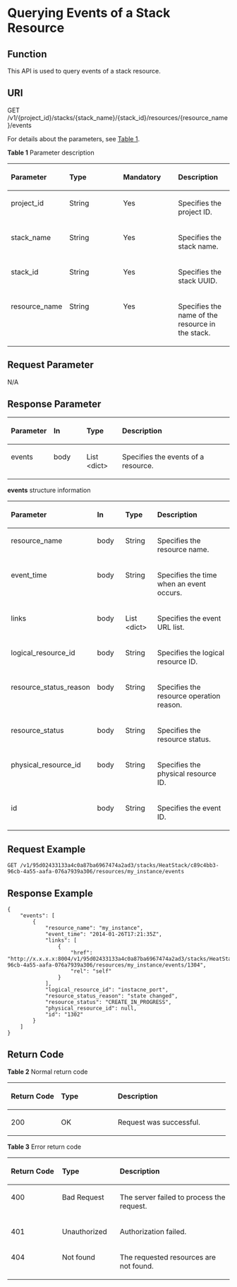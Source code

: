 # Querying Events of a Stack Resource<a name="EN-US_TOPIC_0084581305"></a>

## Function<a name="en-us_topic_0057973142_section9336199"></a>

This API is used to query events of a stack resource.

## URI<a name="en-us_topic_0057973142_section16916929"></a>

GET /v1/\{project\_id\}/stacks/\{stack\_name\}/\{stack\_id\}/resources/\{resource\_name\}/events

For details about the parameters, see  [Table 1](#table1759528275).

**Table  1**  Parameter description

<a name="table1759528275"></a>
<table><thead align="left"><tr id="row26011272716"><th class="cellrowborder" valign="top" width="25%" id="mcps1.2.5.1.1"><p id="p17762534144716"><a name="p17762534144716"></a><a name="p17762534144716"></a><strong id="b865719012339"><a name="b865719012339"></a><a name="b865719012339"></a>Parameter</strong></p>
</th>
<th class="cellrowborder" valign="top" width="25%" id="mcps1.2.5.1.2"><p id="p376433420478"><a name="p376433420478"></a><a name="p376433420478"></a><strong id="b19433152203318"><a name="b19433152203318"></a><a name="b19433152203318"></a>Type</strong></p>
</th>
<th class="cellrowborder" valign="top" width="25%" id="mcps1.2.5.1.3"><p id="p15766123474714"><a name="p15766123474714"></a><a name="p15766123474714"></a><strong id="b935919319335"><a name="b935919319335"></a><a name="b935919319335"></a>Mandatory</strong></p>
</th>
<th class="cellrowborder" valign="top" width="25%" id="mcps1.2.5.1.4"><p id="p147683349474"><a name="p147683349474"></a><a name="p147683349474"></a><strong id="b145520917335"><a name="b145520917335"></a><a name="b145520917335"></a>Description</strong></p>
</th>
</tr>
</thead>
<tbody><tr id="row10601725277"><td class="cellrowborder" valign="top" width="25%" headers="mcps1.2.5.1.1 "><p id="p1765464961019"><a name="p1765464961019"></a><a name="p1765464961019"></a>project_id</p>
</td>
<td class="cellrowborder" valign="top" width="25%" headers="mcps1.2.5.1.2 "><p id="p0655184916104"><a name="p0655184916104"></a><a name="p0655184916104"></a>String</p>
</td>
<td class="cellrowborder" valign="top" width="25%" headers="mcps1.2.5.1.3 "><p id="p865694971017"><a name="p865694971017"></a><a name="p865694971017"></a>Yes</p>
</td>
<td class="cellrowborder" valign="top" width="25%" headers="mcps1.2.5.1.4 "><p id="p13658144921010"><a name="p13658144921010"></a><a name="p13658144921010"></a>Specifies the project ID.</p>
</td>
</tr>
<tr id="row161097438473"><td class="cellrowborder" valign="top" width="25%" headers="mcps1.2.5.1.1 "><p id="p10658144911017"><a name="p10658144911017"></a><a name="p10658144911017"></a>stack_name</p>
</td>
<td class="cellrowborder" valign="top" width="25%" headers="mcps1.2.5.1.2 "><p id="p1166014498107"><a name="p1166014498107"></a><a name="p1166014498107"></a>String</p>
</td>
<td class="cellrowborder" valign="top" width="25%" headers="mcps1.2.5.1.3 "><p id="p666214493103"><a name="p666214493103"></a><a name="p666214493103"></a>Yes</p>
</td>
<td class="cellrowborder" valign="top" width="25%" headers="mcps1.2.5.1.4 "><p id="p76631349181010"><a name="p76631349181010"></a><a name="p76631349181010"></a>Specifies the stack name.</p>
</td>
</tr>
<tr id="row131851844124918"><td class="cellrowborder" valign="top" width="25%" headers="mcps1.2.5.1.1 "><p id="p146651349161017"><a name="p146651349161017"></a><a name="p146651349161017"></a>stack_id</p>
</td>
<td class="cellrowborder" valign="top" width="25%" headers="mcps1.2.5.1.2 "><p id="p1666614912100"><a name="p1666614912100"></a><a name="p1666614912100"></a>String</p>
</td>
<td class="cellrowborder" valign="top" width="25%" headers="mcps1.2.5.1.3 "><p id="p106671249191011"><a name="p106671249191011"></a><a name="p106671249191011"></a>Yes</p>
</td>
<td class="cellrowborder" valign="top" width="25%" headers="mcps1.2.5.1.4 "><p id="p6668124912103"><a name="p6668124912103"></a><a name="p6668124912103"></a>Specifies the stack UUID.</p>
</td>
</tr>
<tr id="row04307962213"><td class="cellrowborder" valign="top" width="25%" headers="mcps1.2.5.1.1 "><p id="p12129567438"><a name="p12129567438"></a><a name="p12129567438"></a>resource_name</p>
</td>
<td class="cellrowborder" valign="top" width="25%" headers="mcps1.2.5.1.2 "><p id="p1146461564314"><a name="p1146461564314"></a><a name="p1146461564314"></a>String</p>
</td>
<td class="cellrowborder" valign="top" width="25%" headers="mcps1.2.5.1.3 "><p id="p184668153435"><a name="p184668153435"></a><a name="p184668153435"></a>Yes</p>
</td>
<td class="cellrowborder" valign="top" width="25%" headers="mcps1.2.5.1.4 "><p id="p8469181518439"><a name="p8469181518439"></a><a name="p8469181518439"></a>Specifies the name of the resource in the stack.</p>
</td>
</tr>
</tbody>
</table>

## Request Parameter<a name="en-us_topic_0057973142_section18034640"></a>

N/A

## Response Parameter<a name="en-us_topic_0057973142_section28094036"></a>

<a name="en-us_topic_0057973142_table19596697"></a>
<table><thead align="left"><tr id="en-us_topic_0057973142_row50957800"><th class="cellrowborder" valign="top" width="16.27837216278372%" id="mcps1.1.5.1.1"><p id="p13701251185014"><a name="p13701251185014"></a><a name="p13701251185014"></a><strong id="b673734683310"><a name="b673734683310"></a><a name="b673734683310"></a>Parameter</strong></p>
</th>
<th class="cellrowborder" valign="top" width="15.11848815118488%" id="mcps1.1.5.1.2"><p id="p13704145119507"><a name="p13704145119507"></a><a name="p13704145119507"></a><strong id="b1066410498333"><a name="b1066410498333"></a><a name="b1066410498333"></a>In</strong></p>
</th>
<th class="cellrowborder" valign="top" width="16.27837216278372%" id="mcps1.1.5.1.3"><p id="p3705151185017"><a name="p3705151185017"></a><a name="p3705151185017"></a><strong id="b19533135011339"><a name="b19533135011339"></a><a name="b19533135011339"></a>Type</strong></p>
</th>
<th class="cellrowborder" valign="top" width="52.32476752324767%" id="mcps1.1.5.1.4"><p id="p1371214511507"><a name="p1371214511507"></a><a name="p1371214511507"></a><strong id="b0812115316339"><a name="b0812115316339"></a><a name="b0812115316339"></a>Description</strong></p>
</th>
</tr>
</thead>
<tbody><tr id="en-us_topic_0057973142_row48089434"><td class="cellrowborder" valign="top" width="16.27837216278372%" headers="mcps1.1.5.1.1 "><p id="en-us_topic_0057973142_p2930044"><a name="en-us_topic_0057973142_p2930044"></a><a name="en-us_topic_0057973142_p2930044"></a>events</p>
</td>
<td class="cellrowborder" valign="top" width="15.11848815118488%" headers="mcps1.1.5.1.2 "><p id="p1713651475811"><a name="p1713651475811"></a><a name="p1713651475811"></a>body</p>
</td>
<td class="cellrowborder" valign="top" width="16.27837216278372%" headers="mcps1.1.5.1.3 "><p id="en-us_topic_0057973142_p36007027"><a name="en-us_topic_0057973142_p36007027"></a><a name="en-us_topic_0057973142_p36007027"></a>List &lt;dict&gt;</p>
</td>
<td class="cellrowborder" valign="top" width="52.32476752324767%" headers="mcps1.1.5.1.4 "><p id="en-us_topic_0057973142_p18908415"><a name="en-us_topic_0057973142_p18908415"></a><a name="en-us_topic_0057973142_p18908415"></a>Specifies the events of a resource.</p>
</td>
</tr>
</tbody>
</table>

**events**  structure information

<a name="en-us_topic_0057973142_table55186660"></a>
<table><thead align="left"><tr id="en-us_topic_0057973142_row11951831"><th class="cellrowborder" valign="top" width="16.471647164716472%" id="mcps1.1.5.1.1"><p id="p74171140185520"><a name="p74171140185520"></a><a name="p74171140185520"></a><strong id="b11649103416"><a name="b11649103416"></a><a name="b11649103416"></a>Parameter</strong></p>
</th>
<th class="cellrowborder" valign="top" width="15.291529152915292%" id="mcps1.1.5.1.2"><p id="p8420174014552"><a name="p8420174014552"></a><a name="p8420174014552"></a><strong id="b176074113411"><a name="b176074113411"></a><a name="b176074113411"></a>In</strong></p>
</th>
<th class="cellrowborder" valign="top" width="16.471647164716472%" id="mcps1.1.5.1.3"><p id="p1423184015515"><a name="p1423184015515"></a><a name="p1423184015515"></a><strong id="b1443414743411"><a name="b1443414743411"></a><a name="b1443414743411"></a>Type</strong></p>
</th>
<th class="cellrowborder" valign="top" width="51.76517651765175%" id="mcps1.1.5.1.4"><p id="p104321240175517"><a name="p104321240175517"></a><a name="p104321240175517"></a><strong id="b1877018912347"><a name="b1877018912347"></a><a name="b1877018912347"></a>Description</strong></p>
</th>
</tr>
</thead>
<tbody><tr id="en-us_topic_0057973142_row6835688"><td class="cellrowborder" valign="top" width="16.471647164716472%" headers="mcps1.1.5.1.1 "><p id="en-us_topic_0057973142_p16819822"><a name="en-us_topic_0057973142_p16819822"></a><a name="en-us_topic_0057973142_p16819822"></a>resource_name</p>
</td>
<td class="cellrowborder" valign="top" width="15.291529152915292%" headers="mcps1.1.5.1.2 "><p id="p1282910278567"><a name="p1282910278567"></a><a name="p1282910278567"></a>body</p>
</td>
<td class="cellrowborder" valign="top" width="16.471647164716472%" headers="mcps1.1.5.1.3 "><p id="en-us_topic_0057973142_p20228341"><a name="en-us_topic_0057973142_p20228341"></a><a name="en-us_topic_0057973142_p20228341"></a>String</p>
</td>
<td class="cellrowborder" valign="top" width="51.76517651765175%" headers="mcps1.1.5.1.4 "><p id="en-us_topic_0057973142_p43923748"><a name="en-us_topic_0057973142_p43923748"></a><a name="en-us_topic_0057973142_p43923748"></a>Specifies the resource name.</p>
</td>
</tr>
<tr id="en-us_topic_0057973142_row59769418"><td class="cellrowborder" valign="top" width="16.471647164716472%" headers="mcps1.1.5.1.1 "><p id="en-us_topic_0057973142_p9484678"><a name="en-us_topic_0057973142_p9484678"></a><a name="en-us_topic_0057973142_p9484678"></a>event_time</p>
</td>
<td class="cellrowborder" valign="top" width="15.291529152915292%" headers="mcps1.1.5.1.2 "><p id="p16829112715569"><a name="p16829112715569"></a><a name="p16829112715569"></a>body</p>
</td>
<td class="cellrowborder" valign="top" width="16.471647164716472%" headers="mcps1.1.5.1.3 "><p id="en-us_topic_0057973142_p30061414"><a name="en-us_topic_0057973142_p30061414"></a><a name="en-us_topic_0057973142_p30061414"></a>String</p>
</td>
<td class="cellrowborder" valign="top" width="51.76517651765175%" headers="mcps1.1.5.1.4 "><p id="en-us_topic_0057973142_p67095859"><a name="en-us_topic_0057973142_p67095859"></a><a name="en-us_topic_0057973142_p67095859"></a>Specifies the time when an event occurs.</p>
</td>
</tr>
<tr id="en-us_topic_0057973142_row66991827"><td class="cellrowborder" valign="top" width="16.471647164716472%" headers="mcps1.1.5.1.1 "><p id="en-us_topic_0057973142_p57628926"><a name="en-us_topic_0057973142_p57628926"></a><a name="en-us_topic_0057973142_p57628926"></a>links</p>
</td>
<td class="cellrowborder" valign="top" width="15.291529152915292%" headers="mcps1.1.5.1.2 "><p id="p1582942715613"><a name="p1582942715613"></a><a name="p1582942715613"></a>body</p>
</td>
<td class="cellrowborder" valign="top" width="16.471647164716472%" headers="mcps1.1.5.1.3 "><p id="en-us_topic_0057973142_p37431442"><a name="en-us_topic_0057973142_p37431442"></a><a name="en-us_topic_0057973142_p37431442"></a>List &lt;dict&gt;</p>
</td>
<td class="cellrowborder" valign="top" width="51.76517651765175%" headers="mcps1.1.5.1.4 "><p id="en-us_topic_0057973142_p36357906"><a name="en-us_topic_0057973142_p36357906"></a><a name="en-us_topic_0057973142_p36357906"></a>Specifies the event URL list.</p>
</td>
</tr>
<tr id="en-us_topic_0057973142_row58785701"><td class="cellrowborder" valign="top" width="16.471647164716472%" headers="mcps1.1.5.1.1 "><p id="en-us_topic_0057973142_p64021321"><a name="en-us_topic_0057973142_p64021321"></a><a name="en-us_topic_0057973142_p64021321"></a>logical_resource_id</p>
</td>
<td class="cellrowborder" valign="top" width="15.291529152915292%" headers="mcps1.1.5.1.2 "><p id="p10829192719564"><a name="p10829192719564"></a><a name="p10829192719564"></a>body</p>
</td>
<td class="cellrowborder" valign="top" width="16.471647164716472%" headers="mcps1.1.5.1.3 "><p id="en-us_topic_0057973142_p18344506"><a name="en-us_topic_0057973142_p18344506"></a><a name="en-us_topic_0057973142_p18344506"></a>String</p>
</td>
<td class="cellrowborder" valign="top" width="51.76517651765175%" headers="mcps1.1.5.1.4 "><p id="en-us_topic_0057973142_p32111136"><a name="en-us_topic_0057973142_p32111136"></a><a name="en-us_topic_0057973142_p32111136"></a>Specifies the logical resource ID.</p>
</td>
</tr>
<tr id="en-us_topic_0057973142_row20564775"><td class="cellrowborder" valign="top" width="16.471647164716472%" headers="mcps1.1.5.1.1 "><p id="en-us_topic_0057973142_p55134111"><a name="en-us_topic_0057973142_p55134111"></a><a name="en-us_topic_0057973142_p55134111"></a>resource_status_reason</p>
</td>
<td class="cellrowborder" valign="top" width="15.291529152915292%" headers="mcps1.1.5.1.2 "><p id="p4829927175615"><a name="p4829927175615"></a><a name="p4829927175615"></a>body</p>
</td>
<td class="cellrowborder" valign="top" width="16.471647164716472%" headers="mcps1.1.5.1.3 "><p id="en-us_topic_0057973142_p36677991"><a name="en-us_topic_0057973142_p36677991"></a><a name="en-us_topic_0057973142_p36677991"></a>String</p>
</td>
<td class="cellrowborder" valign="top" width="51.76517651765175%" headers="mcps1.1.5.1.4 "><p id="en-us_topic_0057973142_p59022856"><a name="en-us_topic_0057973142_p59022856"></a><a name="en-us_topic_0057973142_p59022856"></a>Specifies the resource operation reason.</p>
</td>
</tr>
<tr id="en-us_topic_0057973142_row61443660"><td class="cellrowborder" valign="top" width="16.471647164716472%" headers="mcps1.1.5.1.1 "><p id="en-us_topic_0057973142_p10880577"><a name="en-us_topic_0057973142_p10880577"></a><a name="en-us_topic_0057973142_p10880577"></a>resource_status</p>
</td>
<td class="cellrowborder" valign="top" width="15.291529152915292%" headers="mcps1.1.5.1.2 "><p id="p13829192715563"><a name="p13829192715563"></a><a name="p13829192715563"></a>body</p>
</td>
<td class="cellrowborder" valign="top" width="16.471647164716472%" headers="mcps1.1.5.1.3 "><p id="en-us_topic_0057973142_p8911530"><a name="en-us_topic_0057973142_p8911530"></a><a name="en-us_topic_0057973142_p8911530"></a>String</p>
</td>
<td class="cellrowborder" valign="top" width="51.76517651765175%" headers="mcps1.1.5.1.4 "><p id="en-us_topic_0057973142_p16730874"><a name="en-us_topic_0057973142_p16730874"></a><a name="en-us_topic_0057973142_p16730874"></a>Specifies the resource status.</p>
</td>
</tr>
<tr id="en-us_topic_0057973142_row16360140"><td class="cellrowborder" valign="top" width="16.471647164716472%" headers="mcps1.1.5.1.1 "><p id="en-us_topic_0057973142_p50102968"><a name="en-us_topic_0057973142_p50102968"></a><a name="en-us_topic_0057973142_p50102968"></a>physical_resource_id</p>
</td>
<td class="cellrowborder" valign="top" width="15.291529152915292%" headers="mcps1.1.5.1.2 "><p id="p148297276563"><a name="p148297276563"></a><a name="p148297276563"></a>body</p>
</td>
<td class="cellrowborder" valign="top" width="16.471647164716472%" headers="mcps1.1.5.1.3 "><p id="en-us_topic_0057973142_p31808604"><a name="en-us_topic_0057973142_p31808604"></a><a name="en-us_topic_0057973142_p31808604"></a>String</p>
</td>
<td class="cellrowborder" valign="top" width="51.76517651765175%" headers="mcps1.1.5.1.4 "><p id="en-us_topic_0057973142_p54798319"><a name="en-us_topic_0057973142_p54798319"></a><a name="en-us_topic_0057973142_p54798319"></a>Specifies the physical resource ID.</p>
</td>
</tr>
<tr id="en-us_topic_0057973142_row23422824"><td class="cellrowborder" valign="top" width="16.471647164716472%" headers="mcps1.1.5.1.1 "><p id="en-us_topic_0057973142_p18200597"><a name="en-us_topic_0057973142_p18200597"></a><a name="en-us_topic_0057973142_p18200597"></a>id</p>
</td>
<td class="cellrowborder" valign="top" width="15.291529152915292%" headers="mcps1.1.5.1.2 "><p id="p982922719562"><a name="p982922719562"></a><a name="p982922719562"></a>body</p>
</td>
<td class="cellrowborder" valign="top" width="16.471647164716472%" headers="mcps1.1.5.1.3 "><p id="en-us_topic_0057973142_p64962271"><a name="en-us_topic_0057973142_p64962271"></a><a name="en-us_topic_0057973142_p64962271"></a>String</p>
</td>
<td class="cellrowborder" valign="top" width="51.76517651765175%" headers="mcps1.1.5.1.4 "><p id="en-us_topic_0057973142_p9067240"><a name="en-us_topic_0057973142_p9067240"></a><a name="en-us_topic_0057973142_p9067240"></a>Specifies the event ID.</p>
</td>
</tr>
</tbody>
</table>

## Request Example<a name="en-us_topic_0057973142_section51519734"></a>

```
GET /v1/95d02433133a4c0a87ba6967474a2ad3/stacks/HeatStack/c89c4bb3-96cb-4a55-aafa-076a7939a306/resources/my_instance/events
```

## Response Example<a name="en-us_topic_0057973142_section61024423"></a>

```
{
    "events": [
        {
            "resource_name": "my_instance",
            "event_time": "2014-01-26T17:21:35Z",
            "links": [
                {
                    "href":  "http://x.x.x.x:8004/v1/95d02433133a4c0a87ba6967474a2ad3/stacks/HeatStack/c89c4bb3-96cb-4a55-aafa-076a7939a306/resources/my_instance/events/1304",
                    "rel": "self"
                }
            ],
            "logical_resource_id": "instacne_port",
            "resource_status_reason": "state changed",
            "resource_status": "CREATE_IN_PROGRESS",
            "physical_resource_id": null,
            "id": "1302"
        }
    ]
}
```

## Return Code<a name="en-us_topic_0057973142_section12348896"></a>

**Table  2**  Normal return code

<a name="table01411862119"></a>
<table><thead align="left"><tr id="en-us_topic_0084581285_en-us_topic_0057973117_row42419326194057"><th class="cellrowborder" valign="top" width="23%" id="mcps1.2.4.1.1"><p id="en-us_topic_0084581285_en-us_topic_0057973117_p13413377194057"><a name="en-us_topic_0084581285_en-us_topic_0057973117_p13413377194057"></a><a name="en-us_topic_0084581285_en-us_topic_0057973117_p13413377194057"></a><strong id="en-us_topic_0084581285_b14910172512114"><a name="en-us_topic_0084581285_b14910172512114"></a><a name="en-us_topic_0084581285_b14910172512114"></a>Return Code</strong></p>
</th>
<th class="cellrowborder" valign="top" width="26%" id="mcps1.2.4.1.2"><p id="en-us_topic_0084581285_en-us_topic_0057973117_p12741761194057"><a name="en-us_topic_0084581285_en-us_topic_0057973117_p12741761194057"></a><a name="en-us_topic_0084581285_en-us_topic_0057973117_p12741761194057"></a><strong id="en-us_topic_0084581285_en-us_topic_0057973140_b84235270615814_1"><a name="en-us_topic_0084581285_en-us_topic_0057973140_b84235270615814_1"></a><a name="en-us_topic_0084581285_en-us_topic_0057973140_b84235270615814_1"></a>Type</strong></p>
</th>
<th class="cellrowborder" valign="top" width="51%" id="mcps1.2.4.1.3"><p id="en-us_topic_0084581285_en-us_topic_0057973117_p25449701194057"><a name="en-us_topic_0084581285_en-us_topic_0057973117_p25449701194057"></a><a name="en-us_topic_0084581285_en-us_topic_0057973117_p25449701194057"></a><strong id="en-us_topic_0084581285_en-us_topic_0057973140_b842352706193020"><a name="en-us_topic_0084581285_en-us_topic_0057973140_b842352706193020"></a><a name="en-us_topic_0084581285_en-us_topic_0057973140_b842352706193020"></a>Description</strong></p>
</th>
</tr>
</thead>
<tbody><tr id="en-us_topic_0084581285_en-us_topic_0057973117_row48159894194057"><td class="cellrowborder" valign="top" width="23%" headers="mcps1.2.4.1.1 "><p id="en-us_topic_0084581285_en-us_topic_0057973117_p8637307194057"><a name="en-us_topic_0084581285_en-us_topic_0057973117_p8637307194057"></a><a name="en-us_topic_0084581285_en-us_topic_0057973117_p8637307194057"></a>200</p>
</td>
<td class="cellrowborder" valign="top" width="26%" headers="mcps1.2.4.1.2 "><p id="en-us_topic_0084581285_en-us_topic_0057973117_p28533244194057"><a name="en-us_topic_0084581285_en-us_topic_0057973117_p28533244194057"></a><a name="en-us_topic_0084581285_en-us_topic_0057973117_p28533244194057"></a>OK</p>
</td>
<td class="cellrowborder" valign="top" width="51%" headers="mcps1.2.4.1.3 "><p id="en-us_topic_0084581285_en-us_topic_0057973117_p29491459194057"><a name="en-us_topic_0084581285_en-us_topic_0057973117_p29491459194057"></a><a name="en-us_topic_0084581285_en-us_topic_0057973117_p29491459194057"></a>Request was successful.</p>
</td>
</tr>
</tbody>
</table>

**Table  3**  Error return code

<a name="table8571828153012"></a>
<table><thead align="left"><tr id="en-us_topic_0084581294_row16955110342"><th class="cellrowborder" valign="top" width="23%" id="mcps1.2.4.1.1"><p id="en-us_topic_0084581294_p129561510144"><a name="en-us_topic_0084581294_p129561510144"></a><a name="en-us_topic_0084581294_p129561510144"></a><strong id="en-us_topic_0084581294_b1235759101013"><a name="en-us_topic_0084581294_b1235759101013"></a><a name="en-us_topic_0084581294_b1235759101013"></a>Return Code</strong></p>
</th>
<th class="cellrowborder" valign="top" width="26%" id="mcps1.2.4.1.2"><p id="en-us_topic_0084581294_p4959810444"><a name="en-us_topic_0084581294_p4959810444"></a><a name="en-us_topic_0084581294_p4959810444"></a><strong id="en-us_topic_0084581294_en-us_topic_0057973140_b84235270615814_1"><a name="en-us_topic_0084581294_en-us_topic_0057973140_b84235270615814_1"></a><a name="en-us_topic_0084581294_en-us_topic_0057973140_b84235270615814_1"></a>Type</strong></p>
</th>
<th class="cellrowborder" valign="top" width="51%" id="mcps1.2.4.1.3"><p id="en-us_topic_0084581294_p9959161020418"><a name="en-us_topic_0084581294_p9959161020418"></a><a name="en-us_topic_0084581294_p9959161020418"></a><strong id="en-us_topic_0084581294_en-us_topic_0057973140_b842352706193020"><a name="en-us_topic_0084581294_en-us_topic_0057973140_b842352706193020"></a><a name="en-us_topic_0084581294_en-us_topic_0057973140_b842352706193020"></a>Description</strong></p>
</th>
</tr>
</thead>
<tbody><tr id="en-us_topic_0084581294_row179609103411"><td class="cellrowborder" valign="top" width="23%" headers="mcps1.2.4.1.1 "><p id="en-us_topic_0084581294_p896118101840"><a name="en-us_topic_0084581294_p896118101840"></a><a name="en-us_topic_0084581294_p896118101840"></a>400</p>
</td>
<td class="cellrowborder" valign="top" width="26%" headers="mcps1.2.4.1.2 "><p id="en-us_topic_0084581294_p1296211015416"><a name="en-us_topic_0084581294_p1296211015416"></a><a name="en-us_topic_0084581294_p1296211015416"></a>Bad Request</p>
</td>
<td class="cellrowborder" valign="top" width="51%" headers="mcps1.2.4.1.3 "><p id="en-us_topic_0084581294_p9963110146"><a name="en-us_topic_0084581294_p9963110146"></a><a name="en-us_topic_0084581294_p9963110146"></a>The server failed to process the request.</p>
</td>
</tr>
<tr id="en-us_topic_0084581294_row181330274199"><td class="cellrowborder" valign="top" width="23%" headers="mcps1.2.4.1.1 "><p id="en-us_topic_0084581294_p18134027201912"><a name="en-us_topic_0084581294_p18134027201912"></a><a name="en-us_topic_0084581294_p18134027201912"></a>401</p>
</td>
<td class="cellrowborder" valign="top" width="26%" headers="mcps1.2.4.1.2 "><p id="en-us_topic_0084581294_p1713419274191"><a name="en-us_topic_0084581294_p1713419274191"></a><a name="en-us_topic_0084581294_p1713419274191"></a>Unauthorized</p>
</td>
<td class="cellrowborder" valign="top" width="51%" headers="mcps1.2.4.1.3 "><p id="en-us_topic_0084581294_p11134162718196"><a name="en-us_topic_0084581294_p11134162718196"></a><a name="en-us_topic_0084581294_p11134162718196"></a>Authorization failed.</p>
</td>
</tr>
<tr id="en-us_topic_0084581294_row16531631121913"><td class="cellrowborder" valign="top" width="23%" headers="mcps1.2.4.1.1 "><p id="en-us_topic_0084581294_en-us_topic_0057973122_p5338333194217"><a name="en-us_topic_0084581294_en-us_topic_0057973122_p5338333194217"></a><a name="en-us_topic_0084581294_en-us_topic_0057973122_p5338333194217"></a>404</p>
</td>
<td class="cellrowborder" valign="top" width="26%" headers="mcps1.2.4.1.2 "><p id="en-us_topic_0084581294_p125520290312"><a name="en-us_topic_0084581294_p125520290312"></a><a name="en-us_topic_0084581294_p125520290312"></a>Not found</p>
</td>
<td class="cellrowborder" valign="top" width="51%" headers="mcps1.2.4.1.3 "><p id="en-us_topic_0084581294_en-us_topic_0057973122_p29751790194217"><a name="en-us_topic_0084581294_en-us_topic_0057973122_p29751790194217"></a><a name="en-us_topic_0084581294_en-us_topic_0057973122_p29751790194217"></a>The requested resources are not found.</p>
</td>
</tr>
</tbody>
</table>

